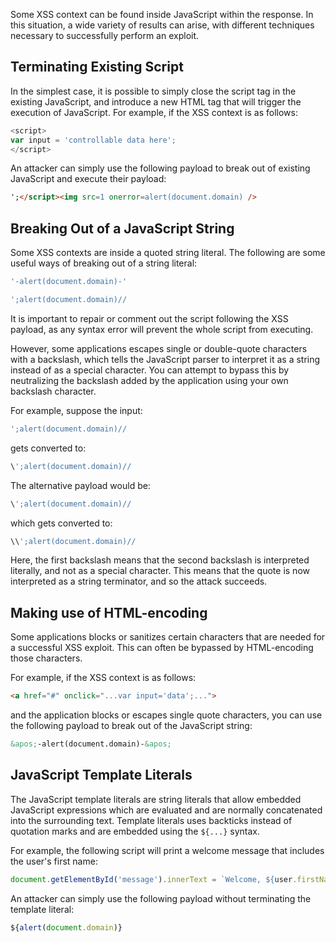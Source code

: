 Some XSS context can be found inside JavaScript within the response. In this situation, a wide variety of results can arise, with different techniques necessary to successfully perform an exploit.
## Terminating Existing Script
In the simplest case, it is possible to simply close the script tag in the existing JavaScript, and introduce a new HTML tag that will trigger the execution of JavaScript. For example, if the XSS context is as follows:
```js
<script>
var input = 'controllable data here';
</script>
```
An attacker can simply use the following payload to break out of existing JavaScript and execute their payload:
```html
';</script><img src=1 onerror=alert(document.domain) />
```
## Breaking Out of a JavaScript String
Some XSS contexts are inside a quoted string literal. The following are some useful ways of breaking out of a string literal:
```js
'-alert(document.domain)-'
```
```js
';alert(document.domain)//
```
It is important to repair or comment out the script following the XSS payload, as any syntax error will prevent the whole script from executing.

However, some applications escapes single or double-quote characters with a backslash, which tells the JavaScript parser to interpret it as a string instead of as a special character. You can attempt to bypass this by neutralizing the backslash added by the application using your own backslash character.

For example, suppose the input:
```js
';alert(document.domain)//
```
gets converted to:
```js
\';alert(document.domain)//
```
The alternative payload would be:
```js
\';alert(document.domain)//
```
which gets converted to:
```js
\\';alert(document.domain)//
```
Here, the first backslash means that the second backslash is interpreted literally, and not as a special character. This means that the quote is now interpreted as a string terminator, and so the attack succeeds.
## Making use of HTML-encoding
Some applications blocks or sanitizes certain characters that are needed for a successful XSS exploit. This can often be bypassed by HTML-encoding those characters.

For example, if the XSS context is as follows:
```html
<a href="#" onclick="...var input='data';...">
```
and the application blocks or escapes single quote characters, you can use the following payload to break out of the JavaScript string:
```html
&apos;-alert(document.domain)-&apos;
```
## JavaScript Template Literals
The JavaScript template literals are string literals that allow embedded JavaScript expressions which are evaluated and are normally concatenated into the surrounding text. Template literals uses backticks instead of quotation marks and are embedded using the `${...}` syntax.

 For example, the following script will print a welcome message that includes the user's first name: 
```js
document.getElementById('message').innerText = `Welcome, ${user.firstName}!`;
```
An attacker can simply use the following payload without terminating the template literal:
```js
${alert(document.domain)}
```